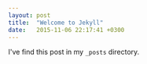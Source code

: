 ```yaml
---
layout: post
title:  "Welcome to Jekyll"
date:   2015-11-06 22:17:41 +0300
---
```


I've find this post in my `_posts` directory. 
